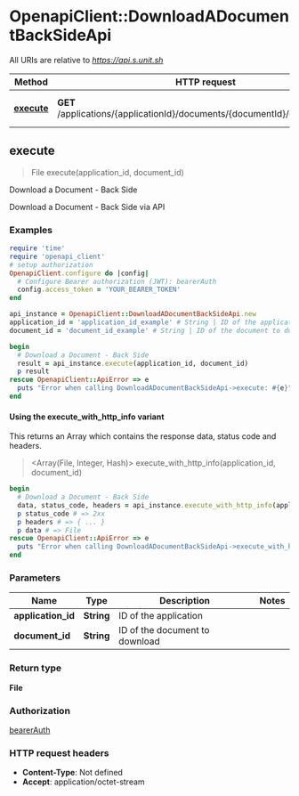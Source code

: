 # OpenapiClient::DownloadADocumentBackSideApi

All URIs are relative to *https://api.s.unit.sh*

| Method | HTTP request | Description |
| ------ | ------------ | ----------- |
| [**execute**](DownloadADocumentBackSideApi.md#execute) | **GET** /applications/{applicationId}/documents/{documentId}/download/back | Download a Document - Back Side |


## execute

> File execute(application_id, document_id)

Download a Document - Back Side

Download a Document - Back Side via API

### Examples

```ruby
require 'time'
require 'openapi_client'
# setup authorization
OpenapiClient.configure do |config|
  # Configure Bearer authorization (JWT): bearerAuth
  config.access_token = 'YOUR_BEARER_TOKEN'
end

api_instance = OpenapiClient::DownloadADocumentBackSideApi.new
application_id = 'application_id_example' # String | ID of the application
document_id = 'document_id_example' # String | ID of the document to download

begin
  # Download a Document - Back Side
  result = api_instance.execute(application_id, document_id)
  p result
rescue OpenapiClient::ApiError => e
  puts "Error when calling DownloadADocumentBackSideApi->execute: #{e}"
end
```

#### Using the execute_with_http_info variant

This returns an Array which contains the response data, status code and headers.

> <Array(File, Integer, Hash)> execute_with_http_info(application_id, document_id)

```ruby
begin
  # Download a Document - Back Side
  data, status_code, headers = api_instance.execute_with_http_info(application_id, document_id)
  p status_code # => 2xx
  p headers # => { ... }
  p data # => File
rescue OpenapiClient::ApiError => e
  puts "Error when calling DownloadADocumentBackSideApi->execute_with_http_info: #{e}"
end
```

### Parameters

| Name | Type | Description | Notes |
| ---- | ---- | ----------- | ----- |
| **application_id** | **String** | ID of the application |  |
| **document_id** | **String** | ID of the document to download |  |

### Return type

**File**

### Authorization

[bearerAuth](../README.md#bearerAuth)

### HTTP request headers

- **Content-Type**: Not defined
- **Accept**: application/octet-stream

